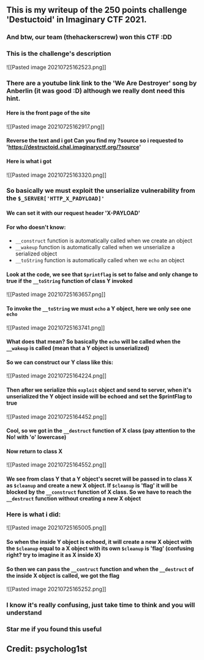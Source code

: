 
## This is my writeup of the 250 points challenge 'Destuctoid' in Imaginary CTF 2021. 
### And btw, our team (thehackerscrew) won this CTF :DD

### This is the challenge's description

![[Pasted image 20210725162523.png]]

### There are a youtube link link to the 'We Are Destroyer' song by Anberlin (it was good :D) although we really dont need this hint.

#### Here is the front page of the site
![[Pasted image 20210725162917.png]]

#### Reverse the text and i got **Can you find my ?source** so i requested to 'https://destructoid.chal.imaginaryctf.org/?source'

#### Here is what i got
![[Pasted image 20210725163320.png]]

### So basically we must exploit the unserialize vulnerability from the `$_SERVER['HTTP_X_PADYLOAD]'`
#### We can set it with our request header 'X-PAYLOAD'
#### For who doesn't know:
- `__construct` function is automatically called when we create an object
- `__wakeup` function is automatically called when we unserialize a serialized object
- `__toString` function is automatically called when we `echo` an object

#### Look at the code, we see that `$printflag` is set to false and only change to true if the `__toString` function of class Y invoked
![[Pasted image 20210725163657.png]]

#### To invoke the `__toString` we must `echo` a Y object, here we only see one `echo`
![[Pasted image 20210725163741.png]]

#### What does that mean? So basically the `echo` will be called when the `__wakeup` is called (mean that a Y object is unserialized)
#### So we can construct our Y class like this:
![[Pasted image 20210725164224.png]]

#### Then after we serialize this `exploit` object and send to server, when it's unserialized the Y object inside will be echoed and set the $printFlag to true
![[Pasted image 20210725164452.png]]

#### Cool, so we got in the `__destruct` function of X class (pay attention to the No! with 'o' lowercase)
#### Now return to class X
![[Pasted image 20210725164552.png]]
#### We see from class Y that a Y object's secret will be passed in to class X as `$cleanup` and create a new X object. If `$cleanup` is 'flag' it will be blocked by the `__construct` function of X class. So we have to reach the `__destruct` function without creating a new X object
### Here is what i did:
![[Pasted image 20210725165005.png]]

#### So when the inside Y object is echoed, it will create a new X object with the `$cleanup`  equal to a X object with its own `$cleanup` is 'flag' (confusing right? try to imagine it as X inside X)

#### So then we can pass the `__contruct` function and when the `__destruct` of the inside X object is called, we got the flag
![[Pasted image 20210725165252.png]]

### I know it's really confusing, just take time to think and you will understand 

### Star me if you found this useful
## Credit: psycholog1st


